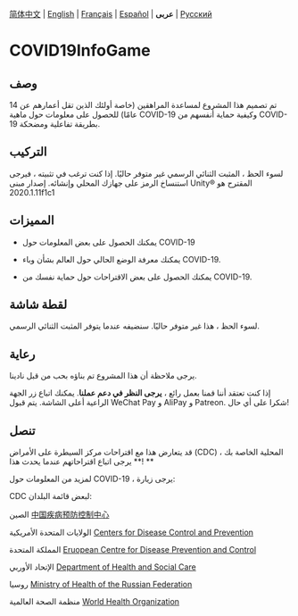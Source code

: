 [简体中文](https://github.com/Hefei-No-1-Game-Club/COVID19InfoGame/blob/master/README_CN.md) | [English](https://github.com/Hefei-No-1-Game-Club/COVID19InfoGame/blob/master/README.md) | [Français](https://github.com/Hefei-No-1-Game-Club/COVID19InfoGame/blob/master/README_FR.md) | [Español](https://github.com/Hefei-No-1-Game-Club/COVID19InfoGame/blob/master/README_ES.md) | **عربى**
 | [Русский](https://github.com/Hefei-No-1-Game-Club/COVID19InfoGame/blob/master/README_RU.md)

# COVID19InfoGame

## وصف

تم تصميم هذا المشروع لمساعدة المراهقين (خاصة أولئك الذين تقل أعمارهم عن 14 عامًا) للحصول على معلومات حول ماهية COVID-19 وكيفية حماية أنفسهم من COVID-19 بطريقة تفاعلية ومضحكة.

## التركيب

لسوء الحظ ، المثبت الثنائي الرسمي غير متوفر حاليًا. إذا كنت ترغب في تثبيته ، فيرجى استنساخ الرمز على جهازك المحلي وإنشائه. إصدار مبنى Unity®️ المقترح هو 2020.1.11f1c1

## المميزات

- يمكنك الحصول على بعض المعلومات حول COVID-19

- يمكنك معرفة الوضع الحالي حول العالم بشأن وباء COVID-19.

- يمكنك الحصول على بعض الاقتراحات حول حماية نفسك من COVID-19.

## لقطة شاشة

لسوء الحظ ، هذا غير متوفر حاليًا. سنضيفه عندما يتوفر المثبت الثنائي الرسمي.

## رعاية

يرجى ملاحظة أن هذا المشروع تم بناؤه بحب من قبل نادينا.

إذا كنت تعتقد أننا قمنا بعمل رائع ، **يرجى النظر في دعم عملنا**. يمكنك اتباع زر الجهة الراعية أعلى الشاشة. يتم قبول WeChat Pay و AliPay و Patreon. شكرا على أي حال!

## تنصل
قد يتعارض هذا مع اقتراحات مركز السيطرة على الأمراض (CDC) المحلية الخاصة بك ، ** يرجى اتباع اقتراحاتهم عندما يحدث هذا! **

لمزيد من المعلومات حول COVID-19 ، يرجى زيارة:

CDC لبعض قائمة البلدان:

الصين [中国疾病预防控制中心](http://www.chinacdc.cn/)

الولايات المتحدة الأمريكية  [Centers for Disease Control and Prevention](https://www.cdc.gov/)

المملكة المتحدة [Eruopean Centre for Disease Prevention and Control](https://www.ecdc.europa.eu/)

الإتحاد الأوربي [Department of Health and Social Care](https://www.gov.uk/government/organisations/department-of-health-and-social-care)

روسيا [Ministry of Health of the Russian Federation](https://minzdrav.gov.ru/)

منظمة الصحة العالمية [World Health Organization](https://www.who.int/)